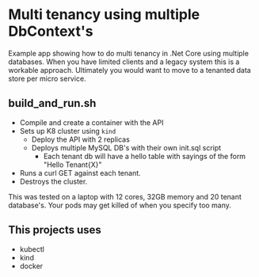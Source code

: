 # Multi tenancy using multiple DbContext's

Example app showing how to do multi tenancy in .Net Core using multiple databases. 
When you have limited clients and a legacy system this is a workable approach.
Ultimately you would want to move to a tenanted data store per micro service.

## build_and_run.sh
* Compile and create a container with the API
* Sets up K8 cluster using `kind`
  * Deploy the API with 2 replicas
  * Deploys multiple MySQL DB's with their own init.sql script 
    * Each tenant db will have a hello table with sayings of the form "Hello Tenant{X}"
* Runs a curl GET against each tenant.
* Destroys the cluster.

This was tested on a laptop with 12 cores, 32GB memory and 20 tenant database's. 
Your pods may get killed of when you specify too many.

## This projects uses
* kubectl
* kind
* docker




